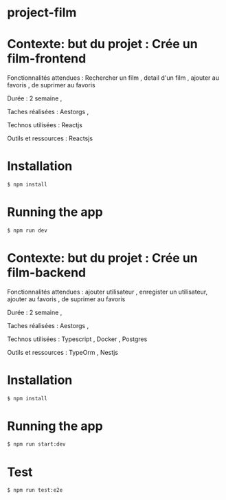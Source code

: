 # project-film

# Contexte: but du projet :  Crée un film-frontend

Fonctionnalités attendues : Rechercher un film , detail d'un film , ajouter au favoris , de suprimer au favoris 

Durée : 2 semaine ,

Taches réalisées : Aestorgs ,

Technos utilisées : Reactjs

Outils et ressources : Reactsjs

# Installation

```bash
$ npm install
```

# Running the app

```bash
$ npm run dev
```

# Contexte: but du projet : Crée un film-backend

Fonctionnalités attendues : ajouter utilisateur , enregister un utilisateur, ajouter au favoris , de suprimer au favoris 

Durée : 2 semaine ,

Taches réalisées : Aestorgs ,

Technos utilisées : Typescript , Docker , Postgres

Outils et ressources : TypeOrm , Nestjs

# Installation
```bash
$ npm install
```

# Running the app

```bash
$ npm run start:dev
```

# Test
```bash
$ npm run test:e2e
```
